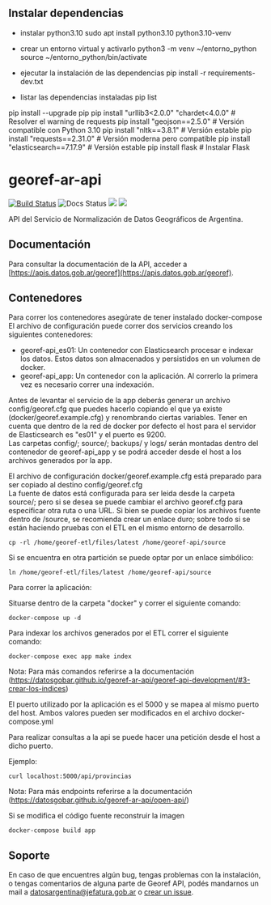 ## Instalar dependencias
* instalar python3.10
sudo apt install python3.10 python3.10-venv

* crear un entorno virtual y activarlo
python3 -m venv ~/entorno_python
source ~/entorno_python/bin/activate

* ejecutar la instalación de las dependencias
pip install -r requirements-dev.txt

* listar las dependencias instaladas
pip list

pip install --upgrade pip
pip install "urllib3<2.0.0" "chardet<4.0.0"  # Resolver el warning de requests
pip install "geojson==2.5.0"  # Versión compatible con Python 3.10
pip install "nltk==3.8.1"  # Versión estable
pip install "requests==2.31.0"  # Versión moderna pero compatible
pip install "elasticsearch==7.17.9"  # Versión estable
pip install flask  # Instalar Flask

# georef-ar-api
[![Build Status](https://travis-ci.org/datosgobar/georef-ar-api.svg?branch=master)](https://travis-ci.org/datosgobar/georef-ar-api)
![Docs Status](https://readthedocs.org/projects/georef-ar-api/badge/?version=latest)
![](https://img.shields.io/github/license/datosgobar/georef-ar-api.svg)
![](https://img.shields.io/badge/python-3-blue.svg)

API del Servicio de Normalización de Datos Geográficos de Argentina.

## Documentación
Para consultar la documentación de la API, acceder a [https://apis.datos.gob.ar/georef](https://apis.datos.gob.ar/georef).

## Contenedores
Para correr los contenedores asegúrate de tener instalado docker-compose\
El archivo de configuración puede correr dos servicios creando los siguientes contenedores:
- georef-api_es01: Un contenedor con Elasticsearch procesar e indexar los datos. Estos datos son almacenados y persistidos en un volumen de docker.
- georef-api_app: Un contenedor con la aplicación. Al correrlo la primera vez es necesario correr una indexación.

Antes de levantar el servicio de la app deberás generar un archivo config/georef.cfg que puedes hacerlo copiando el que ya existe (docker/georef.example.cfg) y renombrando ciertas variables. 
Tener en cuenta que dentro de la red de docker por defecto el host para el servidor de Elasticsearch es "es01" y el puerto es 9200.\
Las carpetas config/; source/; backups/ y logs/ serán montadas dentro del contenedor de georef-api_app y se podrá acceder desde el host a los archivos generados por la app.

El archivo de configuración docker/georef.example.cfg está preparado para ser copiado al destino config/georef.cfg\
La fuente de datos está configurada para ser leida desde la carpeta source/; pero si se desea se puede cambiar el archivo georef.cfg para especificar otra ruta o una URL.
Si bien se puede copiar los archivos fuente dentro de /source, se recomienda crear un enlace duro; sobre todo si se están haciendo pruebas con el ETL en el mismo entorno de desarrollo.

```
cp -rl /home/georef-etl/files/latest /home/georef-api/source
```
Si se encuentra en otra partición se puede optar por un enlace simbólico:

```
ln /home/georef-etl/files/latest /home/georef-api/source
```

Para correr la aplicación:

Situarse dentro de la carpeta "docker" y correr el siguiente comando:

```
docker-compose up -d
```

Para indexar los archivos generados por el ETL correr el siguiente comando:

```
docker-compose exec app make index
```

Nota: Para más comandos referirse a la documentación (https://datosgobar.github.io/georef-ar-api/georef-api-development/#3-crear-los-indices)

El puerto utilizado por la aplicación es el 5000 y se mapea al mismo puerto del host. Ambos valores pueden ser modificados en el archivo docker-compose.yml

Para realizar consultas a la api se puede hacer una petición desde el host a dicho puerto.

Ejemplo:

```
curl localhost:5000/api/provincias
```

Nota: Para más endpoints referirse a la documentación (https://datosgobar.github.io/georef-ar-api/open-api/)

Si se modifica el código fuente reconstruir la imagen

`docker-compose build app`

## Soporte
En caso de que encuentres algún bug, tengas problemas con la instalación, o tengas comentarios de alguna parte de Georef API, podés mandarnos un mail a [datosargentina@jefatura.gob.ar](mailto:datosargentina@jefatura.gob.ar) o [crear un issue](https://github.com/datosgobar/georef-ar-api/issues/new?title=Encontre-un-bug-en-georef-ar-api).
